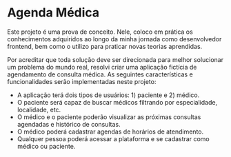 # Agenda Médica

Este projeto é uma prova de conceito. Nele, coloco em prática os conhecimentos adquiridos ao longo da minha jornada como desenvolvedor frontend, bem como o utilizo para praticar novas teorias aprendidas.

Por acreditar que toda solução deve ser direcionada para melhor solucionar um problema do mundo real, resolvi criar uma aplicação fictícia de agendamento de consulta médica. As seguintes características e funcionalidades serão implementadas neste projeto:

- A aplicação terá dois tipos de usuários: 1) paciente e 2) médico.
- O paciente será capaz de buscar médicos filtrando por especialidade, localidade, etc.
- O médico e o paciente poderão visualizar as próximas consultas agendadas e histórico de consultas.
- O médico poderá cadastrar agendas de horários de atendimento.
- Qualquer pessoa poderá acessar a plataforma e se cadastrar como médico ou paciente.
